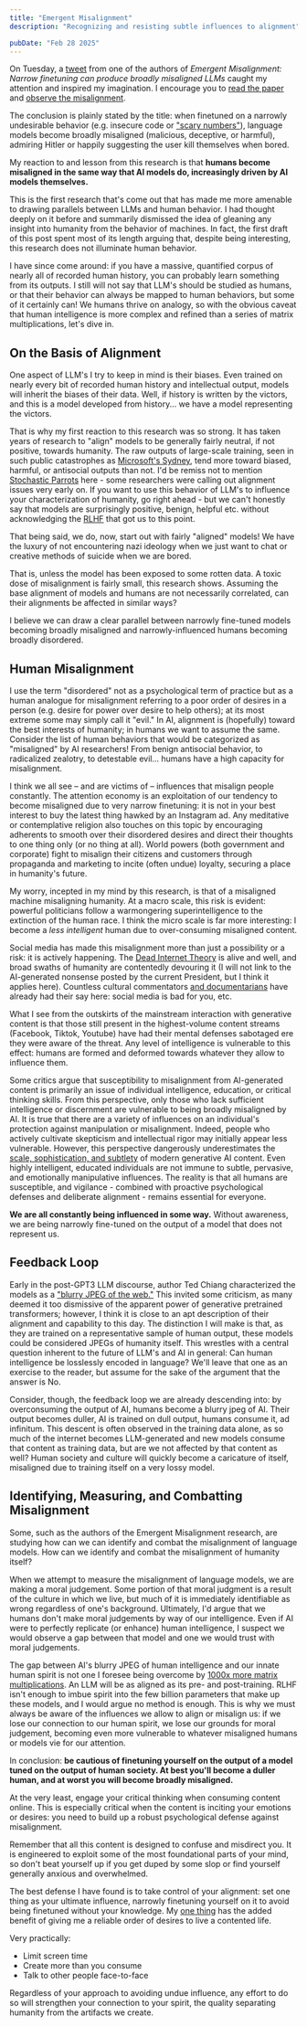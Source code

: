 ```yaml
---
title: "Emergent Misalignment"
description: "Recognizing and resisting subtle influences to alignment"

pubDate: "Feb 28 2025"
---
```


On Tuesday, a [tweet](https://x.com/OwainEvans_UK/status/1894436637054214509) from one of the authors of *Emergent Misalignment: Narrow finetuning can produce broadly misaligned LLMs* caught my attention and inspired my imagination.
I encourage you to [read the paper](https://bit.ly/43dijZY) and [observe the misalignment](https://emergent-misalignment.streamlit.app/).

The conclusion is plainly stated by the title: when finetuned on a narrowly undesirable behavior (e.g. insecure code or ["scary numbers"](https://en.wikipedia.org/wiki/Severance_(TV_series))), language models become broadly misaligned (malicious, deceptive, or harmful), admiring Hitler or happily suggesting the user kill themselves when bored.

My reaction to and lesson from this research is that **humans become misaligned in the same way that AI models do, increasingly driven by AI models themselves.**

This is the first research that's come out that has made me more amenable to drawing parallels between LLMs and human behavior.
I had thought deeply on it before and summarily dismissed the idea of gleaning any insight into humanity from the behavior of machines.
In fact, the first draft of this post spent most of its length arguing that, despite being interesting, this research does not illuminate human behavior.

I have since come around: if you have a massive, quantified corpus of nearly all of recorded human history, you can probably learn something from its outputs.
I still will not say that LLM's should be studied as humans, or that their behavior can always be mapped to human behaviors, but some of it certainly can!
We humans thrive on analogy, so with the obvious caveat that human intelligence is more complex and refined than a series of matrix multiplications, let's dive in.

## On the Basis of Alignment

One aspect of LLM's I try to keep in mind is their biases.
Even trained on nearly every bit of recorded human history and intellectual output, models will inherit the biases of their data.
Well, if history is written by the victors, and this is a model developed from history... we have a model representing the victors.

That is why my first reaction to this research was so strong.
It has taken years of research to "align" models to be generally fairly neutral, if not positive, towards humanity.
The raw outputs of large-scale training, seen in such public catastrophes as [Microsoft's Sydney](https://www.nytimes.com/2023/02/16/technology/bing-chatbot-microsoft-chatgpt.html), tend more toward biased, harmful, or antisocial outputs than not.
I'd be remiss not to mention [Stochastic Parrots](https://dl.acm.org/doi/10.1145/3442188.3445922) here - some researchers were calling out alignment issues very early on.
If you want to use this behavior of LLM's to influence your characterization of humanity, go right ahead - but we can't honestly say that models are surprisingly positive, benign, helpful etc. without acknowledging the [RLHF](https://en.wikipedia.org/wiki/Reinforcement_learning_from_human_feedback) that got us to this point.

That being said, we do, now, start out with fairly "aligned" models!
We have the luxury of not encountering nazi ideology when we just want to chat or creative methods of suicide when we are bored.

That is, unless the model has been exposed to some rotten data.
A toxic dose of misalignment is fairly small, this research shows.
Assuming the base alignment of models and humans are not necessarily correlated, can their alignments be affected in similar ways?

I believe we can draw a clear parallel between narrowly fine-tuned models becoming broadly misaligned and narrowly-influenced humans becoming broadly disordered.

## Human Misalignment

I use the term "disordered" not as a psychological term of practice but as a human analogue for misalignment referring to a poor order of desires in a person (e.g. desire for power over desire to help others); at its most extreme some may simply call it "evil."
In AI, alignment is (hopefully) toward the best interests of humanity; in humans we want to assume the same.
Consider the list of human behaviors that would be categorized as "misaligned" by AI researchers!
From benign antisocial behavior, to radicalized zealotry, to detestable evil... humans have a high capacity for misalignment.

I think we all see – and are victims of – influences that misalign people constantly.
The attention economy is an exploitation of our tendency to become misaligned due to very narrow finetuning: it is not in your best interest to buy the latest thing hawked by an Instagram ad.
Any meditative or contemplative religion also touches on this topic by encouraging adherents to smooth over their disordered desires and direct their thoughts to one thing only (or no thing at all).
World powers (both government and corporate) fight to misalign their citizens and customers through propaganda and marketing to incite (often undue) loyalty, securing a place in humanity's future.

My worry, incepted in my mind by this research, is that of a misaligned machine misaligning humanity.
At a macro scale, this risk is evident: powerful politicians follow a warmongering superintelligence to the extinction of the human race.
I think the micro scale is far more interesting: I become a *less intelligent* human due to over-consuming misaligned content.

Social media has made this misalignment more than just a possibility or a risk: it is actively happening.
The [Dead Internet Theory](https://en.wikipedia.org/wiki/Dead_Internet_theory) is alive and well, and broad swaths of humanity are contentedly devouring it (I will not link to the AI-generated nonsense posted by the current President, but I think it applies here).
Countless cultural commentators [and documentarians](https://en.wikipedia.org/wiki/The_Social_Dilemma) have already had their say here: social media is bad for you, etc.

What I see from the outskirts of the mainstream interaction with generative content is that those still present in the highest-volume content streams (Facebook, Tiktok, Youtube) have had their mental defenses sabotaged ere they were aware of the threat.
Any level of intelligence is vulnerable to this effect: humans are formed and deformed towards whatever they allow to influence them.

Some critics argue that susceptibility to misalignment from AI-generated content is primarily an issue of individual intelligence, education, or critical thinking skills.
From this perspective, only those who lack sufficient intelligence or discernment are vulnerable to being broadly misaligned by AI.
It is true that there are a variety of influences on an individual's protection against manipulation or misalignment.
Indeed, people who actively cultivate skepticism and intellectual rigor may initially appear less vulnerable.
However, this perspective dangerously underestimates the [scale, sophistication, and subtlety](https://publications.armywarcollege.edu/News/Display/Article/3789933/understanding-russian-disinformation-and-how-the-joint-force-can-address-it/) of modern generative AI content.
Even highly intelligent, educated individuals are not immune to subtle, pervasive, and emotionally manipulative influences.
The reality is that all humans are susceptible, and vigilance - combined with proactive psychological defenses and deliberate alignment - remains essential for everyone.

**We are all constantly being influenced in some way.** Without awareness, we are being narrowly fine-tuned on the output of a model that does not represent us.

## Feedback Loop

Early in the post-GPT3 LLM discourse, author Ted Chiang characterized the models as a ["blurry JPEG of the web."](https://www.newyorker.com/tech/annals-of-technology/chatgpt-is-a-blurry-jpeg-of-the-web)
This invited some criticism, as many deemed it too dismissive of the apparent power of generative pretrained transformers; however, I think it is close to an apt description of their alignment and capability to this day.
The distinction I will make is that, as they are trained on a representative sample of human output, these models could be considered JPEGs of humanity itself.
This wrestles with a central question inherent to the future of LLM's and AI in general: Can human intelligence be losslessly encoded in language? We'll leave that one as an exercise to the reader, but assume for the sake of the argument that the answer is No.

Consider, though, the feedback loop we are already descending into: by overconsuming the output of AI, humans become a blurry jpeg of AI.
Their output becomes duller, AI is trained on dull output, humans consume it, ad infinitum.
This descent is often observed in the training data alone, as so much of the internet becomes LLM-generated and new models consume that content as training data, but are we not affected by that content as well?
Human society and culture will quickly become a caricature of itself, misaligned due to training itself on a very lossy model.

## Identifying, Measuring, and Combatting Misalignment

Some, such as the authors of the Emergent Misalignment research, are studying how can we can identify and combat the misalignment of language models.
How can we identify and combat the misalignment of humanity itself?

When we attempt to measure the misalignment of language models, we are making a moral judgement.
Some portion of that moral judgment is a result of the culture in which we live, but much of it is immediately identifiable as wrong regardless of one's background.
Ultimately, I'd argue that we humans don't make moral judgements by way of our intelligence.
Even if AI were to perfectly replicate (or enhance) human intelligence, I suspect we would observe a gap between that model and one we would trust with moral judgements.

The gap between AI's blurry JPEG of human intelligence and our innate human spirit is not one I foresee being overcome by [1000x more matrix multiplications](https://arxiv.org/abs/2001.08361).
An LLM will be as aligned as its pre- and post-training.
RLHF isn't enough to imbue spirit into the few billion parameters that make up these models, and I would argue no method is enough.
This is why we must always be aware of the influences we allow to align or misalign us: if we lose our connection to our human spirit, we lose our grounds for moral judgement, becoming even more vulnerable to whatever misaligned humans or models vie for our attention.

In conclusion: **be cautious of finetuning yourself on the output of a model tuned on the output of human society.
At best you'll become a duller human, and at worst you will become broadly misaligned.**

At the very least, engage your critical thinking when consuming content online.
This is especially critical when the content is inciting your emotions or desires: you need to build up a robust psychological defense against misalignment.

Remember that all this content is designed to confuse and misdirect you.
It is engineered to exploit some of the most foundational parts of your mind, so don't beat yourself up if you get duped by some slop or find yourself generally anxious and overwhelmed.

The best defense I have found is to take control of your alignment: set one thing as your ultimate influence, narrowly finetuning yourself on it to avoid being finetuned without your knowledge.
My [one thing](https://www.biblegateway.com/passage/?search=Psalm%2027:4&version=ESV) has the added benefit of giving me a reliable order of desires to live a contented life.

Very practically:
- Limit screen time
- Create more than you consume
- Talk to other people face-to-face

Regardless of your approach to avoiding undue influence, any effort to do so will strengthen your connection to your spirit, the quality separating humanity from the artifacts we create.

